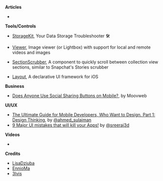 
**Articles**

* 

**Tools/Controls**

* [StorageKit](https://github.com/StorageKit/StorageKit), Your Data Storage Troubleshooter 🛠 

* [Viewer](https://github.com/bakkenbaeck/Viewer), Image viewer (or Lightbox) with support for local and remote videos and images

* [SectionScrubber](https://github.com/bakkenbaeck/SectionScrubber), A component to quickly scroll between collection view sections, similar to Snapchat's Stories scrubber

* [Layout](https://github.com/schibsted/layout), A declarative UI framework for iOS

**Business**

* [Does Anyone Use Social Sharing Buttons on Mobile?](https://www.moovweb.com/anyone-use-social-sharing-buttons-mobile/), by Moovweb

**UI/UX**

* [The Ultimate Guide for Mobile Developers, Who Want to Design. Part 1: Design Thinking](https://medium.com/flawless-app-stories/https-medium-com-flawless-app-stories-the-ultimate-guide-for-mobile-developers-who-want-to-design-part1-a2d47c04fd49), by [@ahmed_sulajman](https://twitter.com/ahmed_sulajman)
* [9 Major UI mistakes that will kill your Apps!](https://blog.prototypr.io/9-major-ui-mistakes-that-will-kill-your-apps-42b152b8c50e) by [@sreeraj3d](https://twitter.com/sreeraj3d)

**Videos**

*

**Credits**

* [LisaDziuba](https://github.com/lisadziuba)
* [EnnioMa](https://github.com/ennioma)
* [3lvis](https://github.com/3lvis)
